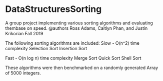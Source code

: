 # DataStructuresSorting
A group project implementing various sorting algorithms and evaluating thembase
on speed.
@authors Ross Adams, Caitlyn Phan, and Justin Krikorian
Fall 2019

The following sorting algorithms are included:
Slow - O(n^2) time complexity
	Selection Sort
	Insertion Sort

Fast - O(n log n) time complexity
	Merge Sort
	Quick Sort
	Shell Sort

These algorithms were then benchmarked on a randomly generated Array of
5000 integers.